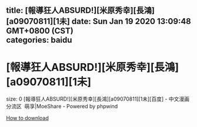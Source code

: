
title: [報導狂人ABSURD!][米原秀幸][長鴻][a09070811][1未]
date: Sun Jan 19 2020 13:09:48 GMT+0800 (CST)    
categories: baidu
---

# [報導狂人ABSURD!][米原秀幸][長鴻][a09070811][1未]
size: 0
 [報導狂人ABSURD!][米原秀幸][長鴻][a09070811][1未][百度] - 中文漫画分流区  萌享|MoeShare - Powered by phpwind
 

[How to download](https://bpcam.bemobtrk.com/go/2ceec3aa-1ca2-46d6-b9ff-aaa5c184517c?jno=217)